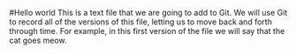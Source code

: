 #Hello world 
 This is a text file that we are going to add to Git. 
We will use Git to record all of the versions of this file, letting us to move back and forth through time.
For example, in this first version of the file we will say that the cat goes meow. 

